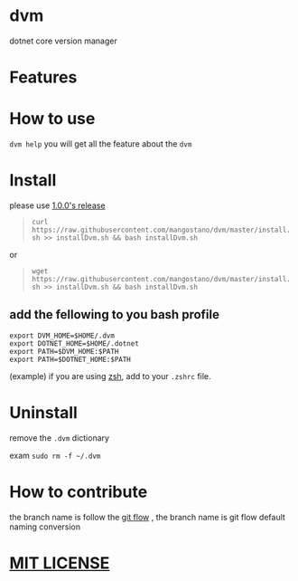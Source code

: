 # dvm
dotnet core version manager

# Features



# How to use
`dvm help` you will get all the feature about the `dvm` 

# Install
please use [1.0.0's release](https://github.com/mangostano/dvm/tree/1.0.0)

> `curl https://raw.githubusercontent.com/mangostano/dvm/master/install.sh >> installDvm.sh && bash installDvm.sh`  

or   

> `wget https://raw.githubusercontent.com/mangostano/dvm/master/install.sh >> installDvm.sh && bash installDvm.sh`
## add the fellowing to you bash profile 
```
export DVM_HOME=$HOME/.dvm
export DOTNET_HOME=$HOME/.dotnet
export PATH=$DVM_HOME:$PATH
export PATH=$DOTNET_HOME:$PATH
```
(example) if you are using [zsh](https://github.com/robbyrussell/oh-my-zsh), add to your `.zshrc` file.

# Uninstall
remove the `.dvm` dictionary 

exam `sudo rm -f ~/.dvm`

# How to contribute 
the branch name is follow the [git flow](https://jeffkreeftmeijer.com/git-flow/) , the branch name is git flow default naming conversion

# [MIT LICENSE](./LICENSE)
